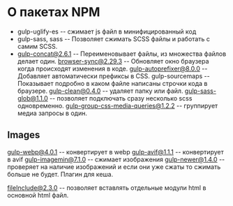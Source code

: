 # О пакетах NPM

- gulp-uglify-es -- сжимает js файл в минифицированный код 
- gulp-sass, sass -- Позволяет сжимать SCSS файлы и работать с самим SCSS. 
- gulp-concat@2.6.1 -- Переименовывает файлы, из множества файлов делает один.
browser-sync@2.29.3 -- Обновляет окно браузера когда происходят изменения в коде.
gulp-autoprefixer@8.0.0 -- Добавляет автоматически префиксы в CSS.
gulp-sourcemaps -- Показывает подробно в каком файле написаны строчки кода в браузере.
gulp-clean@0.4.0 -- удаляет папку или файл. 
gulp-sass-glob@1.1.0 -- позволяет подключать сразу несколько scss одновременно. 
gulp-group-css-media-queries@1.2.2 -- группирует медиа запросы в один.

## Images
gulp-webp@4.0.1 -- конвертирует в webp
gulp-avif@1.1.1 -- конвертирует в avif
gulp-imagemin@7.1.0 -- сжимает изображения
gulp-newer@1.4.0 -- проверяет на наличие изображений и если они уже сжаты то сжимать больше не будет. Плагин для кеша.

fileInclude@2.3.0 -- позволяет вставлять отдельные модули html в основной html файл.
